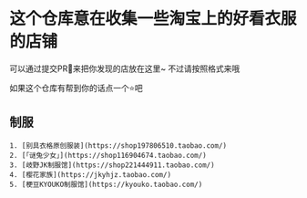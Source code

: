 # 这个仓库意在收集一些淘宝上的好看衣服的店铺

可以通过提交PR🙌来把你发现的店放在这里~ 不过请按照格式来哦

如果这个仓库有帮到你的话点一个⭐吧

## 制服
    1. [别具衣格原创服装](https://shop197806510.taobao.com/)
    2. [「谜兔少女」](https://shop116904674.taobao.com/)
    3. [岐野JK制服馆](https://shop221444911.taobao.com/)
    4. [樱花家族](https://jkyhjz.taobao.com/)
    5. [梗豆KYOUKO制服馆](https://kyouko.taobao.com/)
    